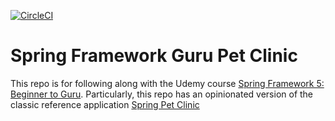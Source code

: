 [![CircleCI](https://circleci.com/gh/spartanhooah/sfg-pet-clinic.svg?style=svg)](https://circleci.com/gh/spartanhooah/sfg-pet-clinic)
# Spring Framework Guru Pet Clinic

This repo is for following along with the Udemy course [Spring Framework 5: Beginner to Guru](https://usaa.udemy.com/course/spring-framework-5-beginner-to-guru). Particularly, this repo has an opinionated version of the classic reference application [Spring Pet Clinic](https://github.com/spring-projects/spring-petclinic)